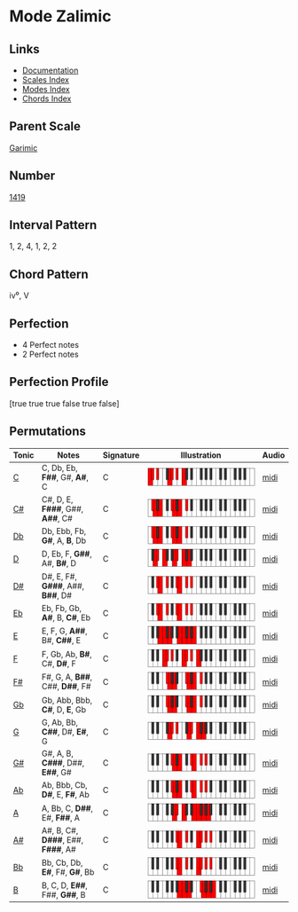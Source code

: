 # Mode Zalimic

## Links

- [Documentation](README.md)
- [Scales Index](Scales.md)
- [Modes Index](Modes.md)
- [Chords Index](Chords.md)

## Parent Scale

[Garimic](ScaleGarimic.md)

## Number

[1419](https://ianring.com/musictheory/scales/1419)

## Interval Pattern

1, 2, 4, 1, 2, 2

## Chord Pattern

iv⁰, V

## Perfection

- 4 Perfect notes
- 2 Perfect notes

## Perfection Profile

[true true true false true false]

## Permutations

| Tonic | Notes | Signature | Illustration | Audio |
|-------|-------|-----------|--------------|-------|
| [C](ModeCNaturalZalimic.md) | C, Db, Eb, **F##**, G#, **A#**, C | C | ![CNaturalZalimic](ModeCNaturalZalimic.png) | [midi](https://github.com/edipermadi/music/blob/main/docs/ModeCNaturalZalimic.mid?raw=true) |
| [C#](ModeCSharpZalimic.md) | C#, D, E, **F###**, G##, **A##**, C# | C | ![CSharpZalimic](ModeCSharpZalimic.png) | [midi](https://github.com/edipermadi/music/blob/main/docs/ModeCSharpZalimic.mid?raw=true) |
| [Db](ModeDFlatZalimic.md) | Db, Ebb, Fb, **G#**, A, **B**, Db | C | ![DFlatZalimic](ModeDFlatZalimic.png) | [midi](https://github.com/edipermadi/music/blob/main/docs/ModeDFlatZalimic.mid?raw=true) |
| [D](ModeDNaturalZalimic.md) | D, Eb, F, **G##**, A#, **B#**, D | C | ![DNaturalZalimic](ModeDNaturalZalimic.png) | [midi](https://github.com/edipermadi/music/blob/main/docs/ModeDNaturalZalimic.mid?raw=true) |
| [D#](ModeDSharpZalimic.md) | D#, E, F#, **G###**, A##, **B##**, D# | C | ![DSharpZalimic](ModeDSharpZalimic.png) | [midi](https://github.com/edipermadi/music/blob/main/docs/ModeDSharpZalimic.mid?raw=true) |
| [Eb](ModeEFlatZalimic.md) | Eb, Fb, Gb, **A#**, B, **C#**, Eb | C | ![EFlatZalimic](ModeEFlatZalimic.png) | [midi](https://github.com/edipermadi/music/blob/main/docs/ModeEFlatZalimic.mid?raw=true) |
| [E](ModeENaturalZalimic.md) | E, F, G, **A##**, B#, **C##**, E | C | ![ENaturalZalimic](ModeENaturalZalimic.png) | [midi](https://github.com/edipermadi/music/blob/main/docs/ModeENaturalZalimic.mid?raw=true) |
| [F](ModeFNaturalZalimic.md) | F, Gb, Ab, **B#**, C#, **D#**, F | C | ![FNaturalZalimic](ModeFNaturalZalimic.png) | [midi](https://github.com/edipermadi/music/blob/main/docs/ModeFNaturalZalimic.mid?raw=true) |
| [F#](ModeFSharpZalimic.md) | F#, G, A, **B##**, C##, **D##**, F# | C | ![FSharpZalimic](ModeFSharpZalimic.png) | [midi](https://github.com/edipermadi/music/blob/main/docs/ModeFSharpZalimic.mid?raw=true) |
| [Gb](ModeGFlatZalimic.md) | Gb, Abb, Bbb, **C#**, D, **E**, Gb | C | ![GFlatZalimic](ModeGFlatZalimic.png) | [midi](https://github.com/edipermadi/music/blob/main/docs/ModeGFlatZalimic.mid?raw=true) |
| [G](ModeGNaturalZalimic.md) | G, Ab, Bb, **C##**, D#, **E#**, G | C | ![GNaturalZalimic](ModeGNaturalZalimic.png) | [midi](https://github.com/edipermadi/music/blob/main/docs/ModeGNaturalZalimic.mid?raw=true) |
| [G#](ModeGSharpZalimic.md) | G#, A, B, **C###**, D##, **E##**, G# | C | ![GSharpZalimic](ModeGSharpZalimic.png) | [midi](https://github.com/edipermadi/music/blob/main/docs/ModeGSharpZalimic.mid?raw=true) |
| [Ab](ModeAFlatZalimic.md) | Ab, Bbb, Cb, **D#**, E, **F#**, Ab | C | ![AFlatZalimic](ModeAFlatZalimic.png) | [midi](https://github.com/edipermadi/music/blob/main/docs/ModeAFlatZalimic.mid?raw=true) |
| [A](ModeANaturalZalimic.md) | A, Bb, C, **D##**, E#, **F##**, A | C | ![ANaturalZalimic](ModeANaturalZalimic.png) | [midi](https://github.com/edipermadi/music/blob/main/docs/ModeANaturalZalimic.mid?raw=true) |
| [A#](ModeASharpZalimic.md) | A#, B, C#, **D###**, E##, **F###**, A# | C | ![ASharpZalimic](ModeASharpZalimic.png) | [midi](https://github.com/edipermadi/music/blob/main/docs/ModeASharpZalimic.mid?raw=true) |
| [Bb](ModeBFlatZalimic.md) | Bb, Cb, Db, **E#**, F#, **G#**, Bb | C | ![BFlatZalimic](ModeBFlatZalimic.png) | [midi](https://github.com/edipermadi/music/blob/main/docs/ModeBFlatZalimic.mid?raw=true) |
| [B](ModeBNaturalZalimic.md) | B, C, D, **E##**, F##, **G##**, B | C | ![BNaturalZalimic](ModeBNaturalZalimic.png) | [midi](https://github.com/edipermadi/music/blob/main/docs/ModeBNaturalZalimic.mid?raw=true) |
